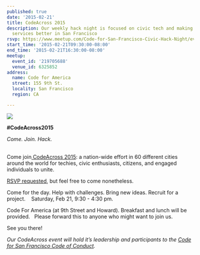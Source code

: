 ```yaml
---
published: true
date: '2015-02-21'
title: CodeAcross 2015
description: Our weekly hack night is focused on civic tech and making government
  services better in San Francisco
rsvp: https://www.meetup.com/Code-for-San-Francisco-Civic-Hack-Night/events/219705688/
start_time: '2015-02-21T09:30:00-08:00'
end_time: '2015-02-21T16:30:00-08:00'
meetup:
  event_id: '219705688'
  venue_id: 6325852
address:
  name: Code for America
  street: 155 9th St.
  locality: San Francisco
  region: CA

---
```

<!-- imported via scripts/generate-events-from-meetup -->
<p><img src="http://photos4.meetupstatic.com/photos/event/e/3/d/600_434463645.jpeg" /></p> <p>


<b>#CodeAcross2015 </b></p> <p><i>Come. Join. Hack.</i>  </p> <p><br/>Come join<a href="http://www.codeforamerica.org/events/codeacross-2015/"> CodeAcross 2015</a>: a nation-wide effort in 60 different cities around the world for techies, civic enthusiasts, citizens, and engaged individuals to unite.  </p> <p><a href="http://www.meetup.com/Code-for-San-Francisco-Civic-Hack-Night/events/219705688/">RSVP requested</a>, but feel free to come nonetheless.</p> <p>Come for the day. Help with challenges. Bring new ideas. Recruit for a project.    Saturday, Feb 21, 9:30 - 4:30 pm.</p> <p>Code For America (at 9th Street and Howard). Breakfast and lunch will be provided.   Please forward this to anyone who might want to join us.</p> <p>See you there!</p> <p><i>Our CodeAcross event will hold it’s leadership and participants to the <a href="https://docs.google.com/document/d/1ZV_iy2CeDlTu13Af9-_5NyOC8SVP9mpxIBn0g1e_S-Q/edit?usp=sharing">Code for San Francisco Code of Conduct</a>.</i></p> 
